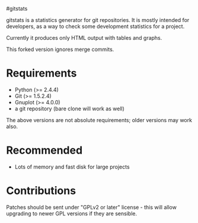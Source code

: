 #gitstats

gitstats is a statistics generator for git repositories.  It is mostly intended
for developers, as a way to check some development statistics for a project.

Currently it produces only HTML output with tables and graphs. 

This forked version ignores merge commits.

Requirements
============
- Python (>= 2.4.4)
- Git (>= 1.5.2.4)
- Gnuplot (>= 4.0.0)
- a git repository (bare clone will work as well)

The above versions are not absolute requirements; older versions may work also.

Recommended
===========
- Lots of memory and fast disk for large projects

Contributions
=============
Patches should be sent under "GPLv2 or later" license - this will allow
upgrading to newer GPL versions if they are sensible.
